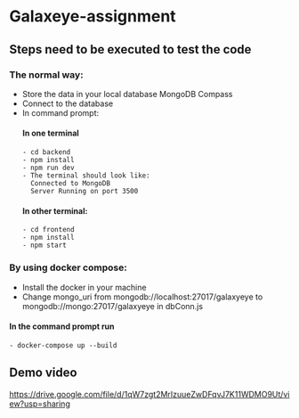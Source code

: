 # Galaxeye-assignment
## Steps need to be executed to test the code

### The normal way:
- Store the data in your local database MongoDB Compass
- Connect to the database
- In command prompt:<br/>
  #### In one terminal
      - cd backend
      - npm install
      - npm run dev
      - The terminal should look like:
        Connected to MongoDB
        Server Running on port 3500
  #### In other terminal:
      - cd frontend
      - npm install
      - npm start

### By using docker compose:
- Install the docker in your machine
- Change mongo_uri from mongodb://localhost:27017/galaxyeye to mongodb://mongo:27017/galaxyeye in dbConn.js
 #### In the command prompt run
    - docker-compose up --build

## Demo video
https://drive.google.com/file/d/1qW7zgt2MrIzuueZwDFqvJ7K11WDMO9Ut/view?usp=sharing
        
